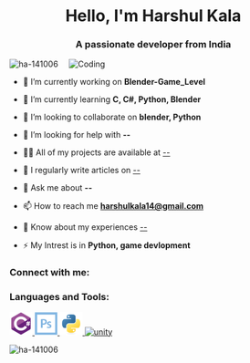 <h1 align="center">Hello, I'm Harshul Kala</h1>
<h3 align="center">A passionate developer from India</h3>
<img align="right"alt="Coding"width="400" src="https://gifdb.com/images/high/dark-anime-houtarou-oreki-winter-hl1s4hucmdlwdlc4.gif">
<p align="left"> <img src="https://komarev.com/ghpvc/?username=ha-141006&label=Profile%20views&color=0e75b6&style=flat" alt="ha-141006" /> </p>

- 🔭 I’m currently working on **Blender-Game_Level**

- 🌱 I’m currently learning **C, C#, Python, Blender**

- 👯 I’m looking to collaborate on **blender, Python**

- 🤝 I’m looking for help with **--**

- 👨‍💻 All of my projects are available at [--](--)

- 📝 I regularly write articles on [--](--)

- 💬 Ask me about **--**

- 📫 How to reach me **harshulkala14@gmail.com**

- 📄 Know about my experiences [--](--)

- ⚡ My Intrest is in **Python, game devlopment**

<h3 align="left">Connect with me:</h3>
<p align="left">
</p>

<h3 align="left">Languages and Tools:</h3>
<p align="left"> <a href="https://www.w3schools.com/cs/" target="_blank" rel="noreferrer"> <img src="https://raw.githubusercontent.com/devicons/devicon/master/icons/csharp/csharp-original.svg" alt="csharp" width="40" height="40"/> </a> <a href="https://www.photoshop.com/en" target="_blank" rel="noreferrer"> <img src="https://raw.githubusercontent.com/devicons/devicon/master/icons/photoshop/photoshop-line.svg" alt="photoshop" width="40" height="40"/> </a> <a href="https://www.python.org" target="_blank" rel="noreferrer"> <img src="https://raw.githubusercontent.com/devicons/devicon/master/icons/python/python-original.svg" alt="python" width="40" height="40"/> </a> <a href="https://unity.com/" target="_blank" rel="noreferrer"> <img src="https://www.vectorlogo.zone/logos/unity3d/unity3d-icon.svg" alt="unity" width="40" height="40"/> </a> </p>

<p>&nbsp;<img align="left" src="https://github-readme-stats.vercel.app/api?username=ha-141006&show_icons=true&locale=en" alt="ha-141006" /></p>
